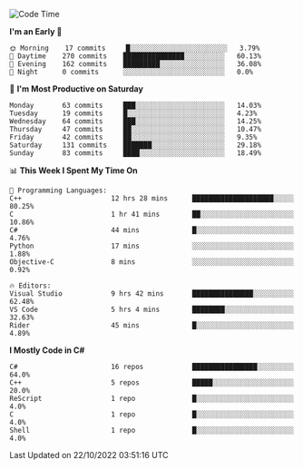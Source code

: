 <!--START_SECTION:waka-->
![Code Time](http://img.shields.io/badge/Code%20Time-870%20hrs%2057%20mins-blue)

**I'm an Early 🐤** 

```text
🌞 Morning    17 commits     █░░░░░░░░░░░░░░░░░░░░░░░░   3.79% 
🌆 Daytime    270 commits    ███████████████░░░░░░░░░░   60.13% 
🌃 Evening    162 commits    █████████░░░░░░░░░░░░░░░░   36.08% 
🌙 Night      0 commits      ░░░░░░░░░░░░░░░░░░░░░░░░░   0.0%

```
📅 **I'm Most Productive on Saturday** 

```text
Monday       63 commits     ███░░░░░░░░░░░░░░░░░░░░░░   14.03% 
Tuesday      19 commits     █░░░░░░░░░░░░░░░░░░░░░░░░   4.23% 
Wednesday    64 commits     ███░░░░░░░░░░░░░░░░░░░░░░   14.25% 
Thursday     47 commits     ██░░░░░░░░░░░░░░░░░░░░░░░   10.47% 
Friday       42 commits     ██░░░░░░░░░░░░░░░░░░░░░░░   9.35% 
Saturday     131 commits    ███████░░░░░░░░░░░░░░░░░░   29.18% 
Sunday       83 commits     ████░░░░░░░░░░░░░░░░░░░░░   18.49%

```


📊 **This Week I Spent My Time On** 

```text
💬 Programming Languages: 
C++                      12 hrs 28 mins      ████████████████████░░░░░   80.25% 
C                        1 hr 41 mins        ██░░░░░░░░░░░░░░░░░░░░░░░   10.86% 
C#                       44 mins             █░░░░░░░░░░░░░░░░░░░░░░░░   4.76% 
Python                   17 mins             ░░░░░░░░░░░░░░░░░░░░░░░░░   1.88% 
Objective-C              8 mins              ░░░░░░░░░░░░░░░░░░░░░░░░░   0.92%

🔥 Editors: 
Visual Studio            9 hrs 42 mins       ███████████████░░░░░░░░░░   62.48% 
VS Code                  5 hrs 4 mins        ████████░░░░░░░░░░░░░░░░░   32.63% 
Rider                    45 mins             █░░░░░░░░░░░░░░░░░░░░░░░░   4.89%

```

**I Mostly Code in C#** 

```text
C#                       16 repos            ████████████████░░░░░░░░░   64.0% 
C++                      5 repos             █████░░░░░░░░░░░░░░░░░░░░   20.0% 
ReScript                 1 repo              █░░░░░░░░░░░░░░░░░░░░░░░░   4.0% 
C                        1 repo              █░░░░░░░░░░░░░░░░░░░░░░░░   4.0% 
Shell                    1 repo              █░░░░░░░░░░░░░░░░░░░░░░░░   4.0%

```



 Last Updated on 22/10/2022 03:51:16 UTC
<!--END_SECTION:waka-->
